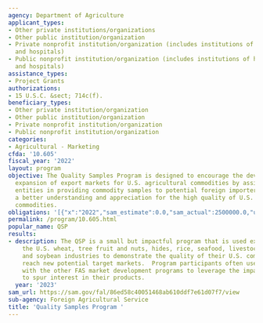 ```yaml
---
agency: Department of Agriculture
applicant_types:
- Other private institutions/organizations
- Other public institution/organization
- Private nonprofit institution/organization (includes institutions of higher education
  and hospitals)
- Public nonprofit institution/organization (includes institutions of higher education
  and hospitals)
assistance_types:
- Project Grants
authorizations:
- 15 U.S.C. &sect; 714c(f).
beneficiary_types:
- Other private institution/organization
- Other public institution/organization
- Private nonprofit institution/organization
- Public nonprofit institution/organization
categories:
- Agricultural - Marketing
cfda: '10.605'
fiscal_year: '2022'
layout: program
objective: The Quality Samples Program is designed to encourage the development and
  expansion of export markets for U.S. agricultural commodities by assisting U.S.
  entities in providing commodity samples to potential foreign importers to promote
  a better understanding and appreciation for the high quality of U.S. agricultural
  commodities.
obligations: '[{"x":"2022","sam_estimate":0.0,"sam_actual":2500000.0,"usa_spending_actual":1122936.74},{"x":"2023","sam_estimate":2500000.0,"sam_actual":0.0,"usa_spending_actual":327132.45},{"x":"2024","sam_estimate":2500000.0,"sam_actual":0.0,"usa_spending_actual":0.0}]'
permalink: /program/10.605.html
popular_name: QSP
results:
- description: The QSP is a small but impactful program that is used extensively by
    the U.S. wheat, tree fruit and nuts, hides, rice, seafood, livestock genetics,
    and soybean industries to demonstrate the quality of their U.S. commodities and
    reach new potential target markets.  Program participants often use QSP in conjunction
    with the other FAS market development programs to leverage the impact of the samples
    to spur interest in their products.
  year: '2023'
sam_url: https://sam.gov/fal/86ed58c40051468ab610ddf7e61d07f7/view
sub-agency: Foreign Agricultural Service
title: 'Quality Samples Program '
---
```

